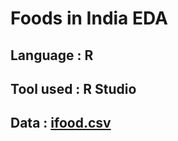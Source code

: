 # Foods in India EDA

## Language : R
## Tool used : R Studio 
## Data : [ifood.csv](https://github.com/Sachinsn19/EduBridge/files/7231595/ifood.csv)
